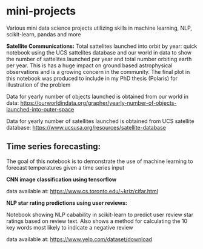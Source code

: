 # mini-projects
Various mini data science projects utilizing skills in machine learning, NLP, scikit-learn, pandas and more

**Satellite Communications:**
Total sattelites launched into orbit by year: quick notebook using the UCS sattelites database and our world in data to show the number of sattelites launched per year and total number orbiting earth per year. This is has a huge impact on ground based astrophysical observations and is a growing concern in the community. The final plot in this notebook was produced to include in my PhD thesis (Polaris) for illustration of the problem

Data for yearly number of objects launched is obtained from our world in data: https://ourworldindata.org/grapher/yearly-number-of-objects-launched-into-outer-space

Data for yearly number of satellites launched is obtained from UCS satellite database: https://www.ucsusa.org/resources/satellite-database

## **Time series forecasting:**
The goal of this notebook is to demonstrate the use of machine learning to forecast temperatures given a time series input

**CNN image classification using tensorflow**

data available at: https://www.cs.toronto.edu/~kriz/cifar.html

**NLP star rating predictions using user reviews:**

Notebook showing NLP cabability in scikit-learn to predict user review star ratings based on review text. Also shows a method for calculating the 10 key words most likely to indicate a negative review

data available at: https://www.yelp.com/dataset/download
